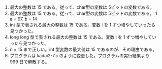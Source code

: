 1. 最大の整数は 15 である。従って、char型の変数は 5ビットの変数である。
1. 最大の整数は 15 である。従って、char型の変数は 5ビットの変数である。
1  a = 97, b = 14
1. int 型で表される最大の整数は 15 である。変数 i を 1 ずつ増やしていったら見つかった。
1. long long 型で表される最大の整数は 15 である。変数 i を 1 ずつ増やしていったら見つかった。
1. n = 15 まで正しい。int 型変数の最大値は 15 であるのが、その理由である。
1. プログラムは kadai2-7.c のように変更した。プログラムの実行結果より 999 日で解散する。
